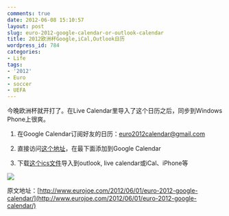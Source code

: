 ```yaml
---
comments: true
date: 2012-06-08 15:10:57
layout: post
slug: euro-2012-google-calendar-or-outlook-calendar
title: 2012欧洲杯Google,iCal,Outlook日历
wordpress_id: 784
categories:
- Life
tags:
- '2012'
- Euro
- soccer
- UEFA
---
```


今晚欧洲杯就开打了。在Live Calendar里导入了这个日历之后，同步到Windows Phone上很爽。






  1. 在Google Calendar订阅好友的日历：euro2012calendar@gmail.com


  2. 直接访问[这个地址](https://www.google.com/calendar/embed?src=euro2012calendar%40gmail.com&ctz=America/Denver)，在最下面添加到Google Calendar


  3. 下载[这个ics文件](https://www.google.com/calendar/ical/euro2012calendar%40gmail.com/public/basic.ics)导入到outlook, live calendar或iCal、iPhone等




[![](/wp-content/uploads/Screen-Shot-2012-06-08-at-3.08.39-PM-500x298.png)](/euro-2012-google-calendar-or-outlook-calendar/screen-shot-2012-06-08-at-3-08-39-pm/)




原文地址：[http://www.eurojoe.com/2012/06/01/euro-2012-google-calendar/](http://www.eurojoe.com/2012/06/01/euro-2012-google-calendar/)



